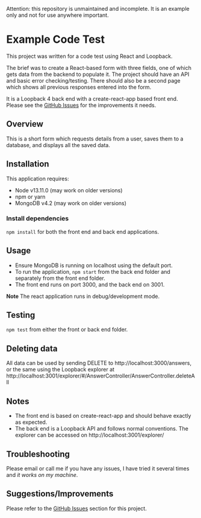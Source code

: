 Attention: this repository is unmaintained and incomplete. It is an example only and not for use anywhere important.

# Example Code Test

This project was written for a code test using React and Loopback.

The brief was to create a React-based form with three fields, one of which gets data from the backend to populate it. The project should have an API and basic error checking/testing. There should also be a second page which shows all previous responses entered into the form.

It is a Loopback 4 back end with a create-react-app based front end. Please see the [GitHub Issues](https://github.com/AlexOwen/example-code-test/issues) for the improvements it needs.

## Overview

This is a short form which requests details from a user, saves them to a database, and displays all the saved data.

## Installation

This application requires:

- Node v13.11.0 (may work on older versions)
- npm or yarn
- MongoDB v4.2 (may work on older versions)

### Install dependencies

`npm install` for both the front end and back end applications.

## Usage

- Ensure MongoDB is running on localhost using the default port.
- To run the application, `npm start` from the back end folder and separately from the front end folder.
- The front end runs on port 3000, and the back end on 3001.

**Note** The react application runs in debug/development mode.

## Testing

`npm test` from either the front or back end folder.

## Deleting data

All data can be used by sending DELETE to http://localhost:3000/answers, or the same using the Loopback explorer at http://localhost:3001/explorer/#/AnswerController/AnswerController.deleteAll

## Notes

- The front end is based on create-react-app and should behave exactly as expected.
- The back end is a Loopback API and follows normal conventions. The explorer can be accessed on http://localhost:3001/explorer/

## Troubleshooting

Please email or call me if you have any issues, I have tried it several times and *it works on my machine*.

## Suggestions/Improvements

Please refer to the [GitHub Issues](https://github.com/AlexOwen/example-code-test/issues) section for this project.